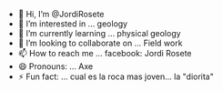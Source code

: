 - 👋 Hi, I’m @JordiRosete
- 👀 I’m interested in ... geology
- 🌱 I’m currently learning ... physical geology
- 💞️ I’m looking to collaborate on ... 
Field work
- 📫 How to reach me ... facebook: Jordi Rosete
- 😄 Pronouns: ... Axe
- ⚡ Fun fact: ... cual es la roca mas joven... la "diorita"

<!---
JordiRosete/JordiRosete is a ✨ special ✨ repository because its `README.md` (this file) appears on your GitHub profile.
You can click the Preview link to take a look at your changes.
--->

